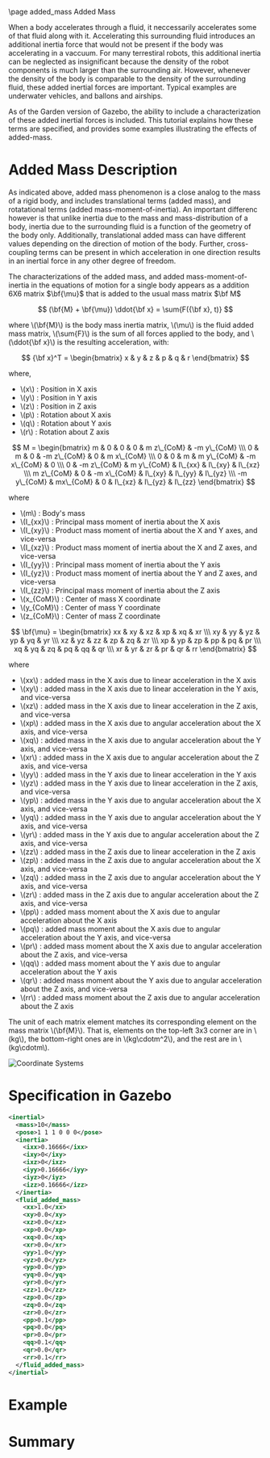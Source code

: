 \page added_mass Added Mass 

When a body accelerates through a fluid, it neccessarily accelerates some of that fluid along with it. Accelerating this surrounding fluid introduces an additional inertia force that would not be present if the body was accelerating in a vaccuum.  For many terrestiral robots, this additional inertia can be neglected as insignificant because the density of the robot components is much larger than the surrounding air.  However, whenever the density of the body is comparable to the density of the surrounding fluid, these added inertial forces are important.  Typical examples are underwater vehicles, and ballons and airships.

As of the Garden version of Gazebo, the ability to include a characterization of these added inertial forces is included.  This tutorial explains how these terms are specified, and provides some examples illustrating the effects of added-mass.

# Added Mass Description
As indicated above, added mass phenomenon is a close analog to the mass of a rigid body, and includes translational terms (added mass), and rotatational terms (added mass-moment-of-inertia).  An important differenc however is that unlike inertia due to the mass and mass-distribution of a body, inertia due to the surrounding fluid is a function of the geometry of the body only.  Additionally, translational added mass can have different values depending on the direction of motion of the body.  Further, cross-coupling terms can be present in which acceleration in one direction results in an inertial force in any other degree of freedom.

The characterizations of the added mass, and added mass-moment-of-inertia in the equations of motion for a single body appears as a addition 6X6 matrix $\bf{\mu}$ that is added to the usual mass matrix $\bf M$

$$ (\bf{M} + \bf{\mu})   \ddot{\bf x} = \sum{F({\bf x}, t)} $$

where \\(\bf{M}\\) is the body mass inertia matrix, \\(\mu\\) is the fluid added mass matrix,
\\(\sum{F}\\) is the sum of all forces applied to the body, and \\(\ddot{\bf x}\\) is the resulting acceleration, with:

$$
    {\bf x}^T
    =
    \begin{bmatrix}
      x           & y           & z           & p           &  q         & r
    \end{bmatrix}
$$

where,

* \\(x\\) : Position in X axis
* \\(y\\) : Position in Y axis
* \\(z\\) : Position in Z axis
* \\(p\\) : Rotation about X axis
* \\(q\\) : Rotation about Y axis
* \\(r\\) : Rotation about Z axis



$$
    M
    =
    \begin{bmatrix}
      m           & 0           & 0           & 0           &  m z\_{CoM} & -m y\_{CoM} \\\
      0           & m           & 0           & -m z\_{CoM} & 0           &  m x\_{CoM} \\\
      0           & 0           & m           &  m y\_{CoM} & -m x\_{CoM} & 0           \\\
      0           & -m z\_{CoM} &  m y\_{CoM} & I\_{xx}     & I\_{xy}     & I\_{xz}     \\\
       m z\_{CoM} & 0           & -m x\_{CoM} & I\_{xy}     & I\_{yy}     & I\_{yz}     \\\
      -m y\_{CoM} &  mx\_{CoM}  & 0           & I\_{xz}     & I\_{yz}     & I\_{zz}
    \end{bmatrix}
$$

where

* \\(m\\) : Body's mass
* \\(I\_{xx}\\) : Principal mass moment of inertia about the X axis
* \\(I\_{xy}\\) : Product mass moment of inertia about the X and Y axes, and vice-versa
* \\(I\_{xz}\\) : Product mass moment of inertia about the X and Z axes, and vice-versa
* \\(I\_{yy}\\) : Principal mass moment of inertia about the Y axis
* \\(I\_{yz}\\) : Product mass moment of inertia about the Y and Z axes, and vice-versa
* \\(I\_{zz}\\) : Principal mass moment of inertia about the Z axis
* \\(x\_{CoM}\\) : Center of mass X coordinate
* \\(y\_{CoM}\\) : Center of mass Y coordinate
* \\(z\_{CoM}\\) : Center of mass Z coordinate


$$
    \bf{\mu}
    =
    \begin{bmatrix}
      xx & xy & xz & xp & xq & xr \\\
      xy & yy & yz & yp & yq & yr \\\
      xz & yz & zz & zp & zq & zr \\\
      xp & yp & zp & pp & pq & pr \\\
      xq & yq & zq & pq & qq & qr \\\
      xr & yr & zr & pr & qr & rr
    \end{bmatrix}
$$

where

* \\(xx\\) : added mass in the X axis due to linear acceleration in the X axis
* \\(xy\\) : added mass in the X axis due to linear acceleration in the Y axis, and vice-versa
* \\(xz\\) : added mass in the X axis due to linear acceleration in the Z axis, and vice-versa
* \\(xp\\) : added mass in the X axis due to angular acceleration about the X axis, and vice-versa
* \\(xq\\) : added mass in the X axis due to angular acceleration about the Y axis, and vice-versa
* \\(xr\\) : added mass in the X axis due to angular acceleration about the Z axis, and vice-versa
* \\(yy\\) : added mass in the Y axis due to linear acceleration in the Y axis
* \\(yz\\) : added mass in the Y axis due to linear acceleration in the Z axis, and vice-versa
* \\(yp\\) : added mass in the Y axis due to angular acceleration about the X axis, and vice-versa
* \\(yq\\) : added mass in the Y axis due to angular acceleration about the Y axis, and vice-versa
* \\(yr\\) : added mass in the Y axis due to angular acceleration about the Z axis, and vice-versa
* \\(zz\\) : added mass in the Z axis due to linear acceleration in the Z axis
* \\(zp\\) : added mass in the Z axis due to angular acceleration about the X axis, and vice-versa
* \\(zq\\) : added mass in the Z axis due to angular acceleration about the Y axis, and vice-versa
* \\(zr\\) : added mass in the Z axis due to angular acceleration about the Z axis, and vice-versa
* \\(pp\\) : added mass moment about the X axis due to angular acceleration about the X axis
* \\(pq\\) : added mass moment about the X axis due to angular acceleration about the Y axis, and vice-versa
* \\(pr\\) : added mass moment about the X axis due to angular acceleration about the Z axis, and vice-versa
* \\(qq\\) : added mass moment about the Y axis due to angular acceleration about the Y axis
* \\(qr\\) : added mass moment about the Y axis due to angular acceleration about the Z axis, and vice-versa
* \\(rr\\) : added mass moment about the Z axis due to angular acceleration about the Z axis

The unit of each matrix element matches its corresponding element on the mass matrix \\(\bf{M}\\).
That is, elements on the top-left 3x3 corner are in \\(kg\\), the bottom-right ones are in
\\(kg\cdotm^2\\), and the rest are in \\(kg\cdotm\\).


![Coordinate Systems](files/added_mass/CoordSys.png)

# Specification in Gazebo
```xml
<inertial>
  <mass>10</mass>
  <pose>1 1 1 0 0 0</pose>
  <inertia>
    <ixx>0.16666</ixx>
    <ixy>0</ixy>
    <ixz>0</ixz>
    <iyy>0.16666</iyy>
    <iyz>0</iyz>
    <izz>0.16666</izz>
  </inertia>
  <fluid_added_mass>
    <xx>1.0</xx>
    <xy>0.0</xy>
    <xz>0.0</xz>
    <xp>0.0</xp>
    <xq>0.0</xq>
    <xr>0.0</xr>
    <yy>1.0</yy>
    <yz>0.0</yz>
    <yp>0.0</yp>
    <yq>0.0</yq>
    <yr>0.0</yr>
    <zz>1.0</zz>
    <zp>0.0</zp>
    <zq>0.0</zq>
    <zr>0.0</zr>
    <pp>0.1</pp>
    <pq>0.0</pq>
    <pr>0.0</pr>
    <qq>0.1</qq>
    <qr>0.0</qr>
    <rr>0.1</rr>
  </fluid_added_mass>
</inertial>
```
#  Example

# Summary